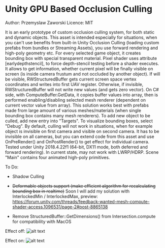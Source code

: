 # Unity GPU Based Occlusion Culling

Author: Przemyslaw Zaworski 
Licence: MIT

It is an early prototype of custom occlusion culling system, for both static and dynamic objects. This asset is intended especially for situations, when 
you can't use benefits from built-in Unity Occlusion Culling (loading custom prefabs from bundles or Streaming Assets), you use forward rendering and high-poly geometry etc.
For every selected game object, it creates bounding box with special transparent material. Pixel shader uses attribute
[earlydepthstencil], to force depth-stencil testing before a shader executes. It allows to get information,
whether current pixel will be finally visible on screen (is inside camera frustum and not occluded by another object).
If will be visible, RWStructuredBuffer gets current screen space vertex coordinates and writes into first UAV register. Otherwise, if invisible, 
RWStructuredBuffer will not write new values (and gets zero vector). On C# side, with ComputeBuffer.GetData, it copies
buffer values into array, then is performed enabling/disabling selected mesh renderer (dependent on current vector value from array).
This solution works best with prefabs made from large amount of various meshes/materials (when single bounding box contains many mesh renderers).
To add new object to be culled, add new entry into "Targets". To visualize bounding boxes, select "Debug".
By default, culling will not work in situations, when for example object is invisible on first camera and visible on second camera. It has to be invisible
on all cameras, but you can extend code from this asset and use OnPreRender() and OnPostRender() to get effect for individual camera.
Tested under Unity 2018.4.22f1 (64-bit, DX11 mode, both deferred and forward rendering). In current state, may not work with LWRP/HDRP. 
Scene "Main" contains four animated high-poly primitives.

To Do:

* Shadow Culling

* ~~Deformable objects support (make efficient algorithm for recalculating bounding box in realtime)~~ Soon I will add my solution with InterlockedMin / InterlockedMax, preview: https://forum.unity.com/threads/feedback-wanted-mesh-compute-shader-access.1096531/page-2#post-8865138

* Remove StructuredBuffer::GetDimensions() from Intersection.compute for compatibility with MacOS


Effect off:
![alt text](CullingOff.gif)


Effect on:
![alt text](CullingOn.gif)
